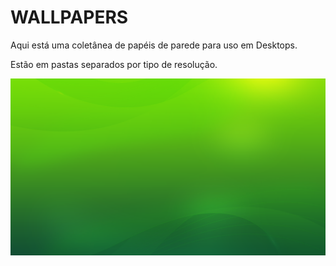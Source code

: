 # WALLPAPERS

Aqui está uma coletânea de papéis de parede para uso em Desktops.

Estão em pastas separados por tipo de resolução. 


![](https://github.com/uai21/wallpapper-uai/blob/main/1920x1080/wallpaper-uaiso-00.png)
